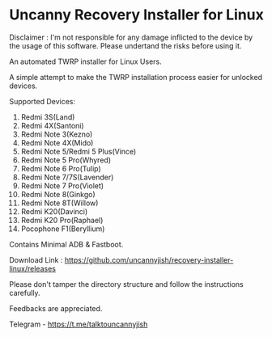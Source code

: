 # Uncanny Recovery Installer for Linux

Disclaimer : I'm not responsible for any damage inflicted to the device by the usage of this software.
Please undertand the risks before using it.

An automated TWRP installer for Linux Users.

A simple attempt to make the TWRP installation process easier for unlocked devices.

Supported Devices:
1. Redmi 3S(Land)
2. Redmi 4X(Santoni)
3. Redmi Note 3(Kezno)
4. Redmi Note 4X(Mido)
5. Redmi Note 5/Redmi 5 Plus(Vince)
6. Redmi Note 5 Pro(Whyred)
7. Redmi Note 6 Pro(Tulip)
8. Redmi Note 7/7S(Lavender)
9. Redmi Note 7 Pro(Violet)
10. Redmi Note 8(Ginkgo)
11. Redmi Note 8T(Willow)
12. Redmi K20(Davinci)
13. Redmi K20 Pro(Raphael)
14. Pocophone F1(Beryllium)

Contains Minimal ADB & Fastboot.

Download Link : https://github.com/uncannyjish/recovery-installer-linux/releases

Please don't tamper the directory structure and follow the instructions carefully.

Feedbacks are appreciated.

Telegram - https://t.me/talktouncannyjish
